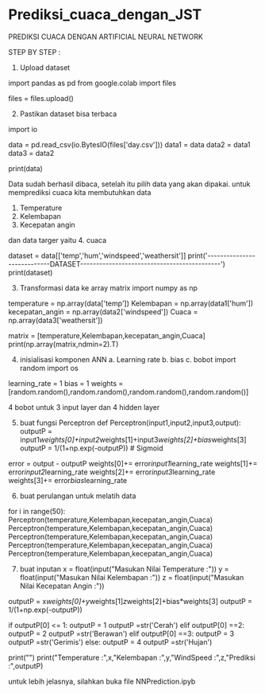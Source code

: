 # Prediksi_cuaca_dengan_JST

PREDIKSI CUACA DENGAN ARTIFICIAL NEURAL NETWORK

STEP BY STEP :
1. Upload dataset


import pandas as pd
from google.colab import files

files = files.upload()

2. Pastikan dataset bisa terbaca


import io

data = pd.read_csv(io.BytesIO(files['day.csv']))
data1 = data
data2 = data1
data3 = data2

print(data)

Data sudah berhasil dibaca, setelah itu pilih data yang akan dipakai. untuk memprediksi cuaca kita membutuhkan data
1. Temperature
2. Kelembapan
3. Kecepatan angin

dan data targer yaitu
4. cuaca

dataset  = data[['temp','hum','windspeed','weathersit']]
print('----------------------------DATASET--------------------------------------------')
print(dataset)

3. Transformasi data ke array matrix
import numpy as np

temperature = np.array(data['temp'])
Kelembapan = np.array(data1['hum'])
kecepatan_angin = np.array(data2['windspeed'])
Cuaca = np.array(data3['weathersit'])


matrix = [temperature,Kelembapan,kecepatan_angin,Cuaca]
print(np.array(matrix,ndmin=2).T)

4. inisialisasi komponen ANN
    a. Learning rate
    b. bias
    c. bobot 
import random
import os

learning_rate = 1
bias = 1
weights = [random.random(),random.random(),random.random(),random.random()]

4 bobot untuk 3 input layer dan 4 hidden layer

5. buat fungsi Perceptron
def Perceptron(input1,input2,input3,output):
  outputP = input1*weights[0]+input2*weights[1]+input3*weights[2]+bias*weights[3]
  outputP = 1/(1+np.exp(-outputP)) # Sigmoid
  
  error = output - outputP
  weights[0]+= error*input1*learning_rate
  weights[1]+= error*input2*learning_rate
  weights[2]+= error*input3*learning_rate
  weights[3]+= error*bias*learning_rate
  
6. buat perulangan untuk melatih data

for i in range(50):
  Perceptron(temperature,Kelembapan,kecepatan_angin,Cuaca)
  Perceptron(temperature,Kelembapan,kecepatan_angin,Cuaca)
  Perceptron(temperature,Kelembapan,kecepatan_angin,Cuaca)
  Perceptron(temperature,Kelembapan,kecepatan_angin,Cuaca)
  Perceptron(temperature,Kelembapan,kecepatan_angin,Cuaca)
  
7. buat inputan
x = float(input("Masukan Nilai Temperature     :"))
y = float(input("Masukan Nilai Kelembapan      :"))
z = float(input("Masukan Nilai Kecepatan Angin :"))

outputP = x*weights[0]+y*weights[1]*z*weights[2]+bias*weights[3]
outputP = 1/(1+np.exp(-outputP))

if outputP[0] <= 1:
  outputP = 1
  outputP =str('Cerah') 
elif outputP[0] ==2:
  outputP = 2
  outputP =str('Berawan')
elif outputP[0] ==3:
  outputP = 3
  outputP =str('Gerimis')
else:
  outputP = 4
  outputP =str('Hujan')

print("")
print("Temperature :",x,"Kelembapan :",y,"WindSpeed :",z,"Prediksi :",outputP)

untuk lebih jelasnya,  silahkan buka file NNPrediction.ipyb
